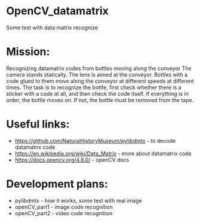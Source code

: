 # OpenCV_datamatrix
Some test with data matrix recognize

# Mission: 
Recognizing datamatrix codes from bottles moving along the conveyor
The camera stands statically. The lens is aimed at the conveyor. Bottles with a code glued to them move along the conveyor at different speeds at different times. The task is to recognize the bottle, first check whether there is a sticker with a code at all, and then check the code itself. If everything is in order, the bottle moves on. If not, the bottle must be removed from the tape.

# Useful links:

* https://github.com/NaturalHistoryMuseum/pylibdmtx - to decode datamatrix code
* https://en.wikipedia.org/wiki/Data_Matrix - more about datamatrix code
* https://docs.opencv.org/4.8.0/ - openCV docs

# Development plans:

* pylibdmtx - how it works, some test with real image
* openCV_part1 - image code recognition
* openCV_part2 - video code recognition

